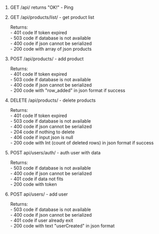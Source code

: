 1. GET /api/ returns "OK!" - Ping

2. GET /api/products/list/ - get product list

    Returns: \
        - 401 code If token expired \
        - 503 code if database is not available \
        - 400 code if json cannot be serialized \
        - 200 code with array of json products

3. POST /api/products/ - add product

    Returns: \
        - 401 code If token expired \
        - 503 code if database is not available \
        - 400 code if json cannot be serialized \
        - 200 code with "row_added" in json format if success

4. DELETE /api/products/ - delete products

    Returns: \
        - 401 code If token expired \
        - 503 code if database is not available \
        - 400 code if json cannot be serialized \
        - 204 code if nothing to delete \
        - 406 code if input json is null \
        - 200 code with Int (count of deleted rows) in json format if success

5. POST api/users/auth/ - auth user with data

    Returns: \
        - 503 code if database is not available \
        - 400 code if json cannot be serialized \
        - 401 code if data not fits \
        - 200 code with token

6. POST api/users/ - add user

    Returns: \
        - 503 code if database is not available \
        - 400 code if json cannot be serialized \
        - 401 code if user already exit \
        - 200 code with text "userCreated" in json format